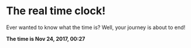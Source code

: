 # The real time clock!

Ever wanted to know what the time is? Well, your journey is about to end!

**The time is Nov 24, 2017, 00:27**